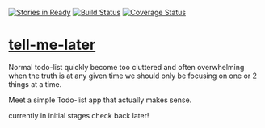 [![Stories in Ready](https://badge.waffle.io/HoffsMH/todo-timer.png?label=ready&title=Ready)](https://waffle.io/HoffsMH/todo-timer)
[![Build Status](https://travis-ci.org/HoffsMH/tell-me-later.svg?branch=master)](https://travis-ci.org/HoffsMH/tell-me-later)
[![Coverage Status](https://coveralls.io/repos/github/HoffsMH/todo-timer/badge.svg?branch=master)](https://coveralls.io/github/HoffsMH/todo-timer?branch=master)

# [tell-me-later](https://www.google.com)
Normal todo-list quickly become too cluttered and often overwhelming when the truth is at any given time we should only be focusing on one or 2 things at a time.

Meet a simple Todo-list app that actually makes sense.

currently in initial stages check back later!
